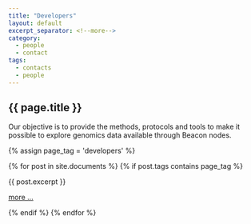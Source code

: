 ```yaml
---
title: "Developers"
layout: default
excerpt_separator: <!--more-->
category:
  - people
  - contact
tags:
  - contacts
  - people
---
```


## {{ page.title }}

Our objective is to provide the methods, protocols and tools to make it possible to explore genomics data available through Beacon nodes.

<!--more-->

{% assign page_tag = 'developers' %}

{% for post in site.documents %}
  {% if post.tags contains page_tag %}
<div class="excerpt">
{{ post.excerpt }}
  <p class="footnote">
    <a href="{{ post.url | relative_url }}">more ...</a>
  </p>
</div>
  {% endif %}
{% endfor %}
